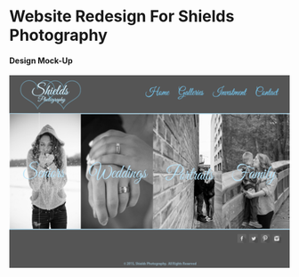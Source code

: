 # Website Redesign For Shields Photography


#### Design Mock-Up
![Design Mockup](shieldsPhotoWebSite.png)

